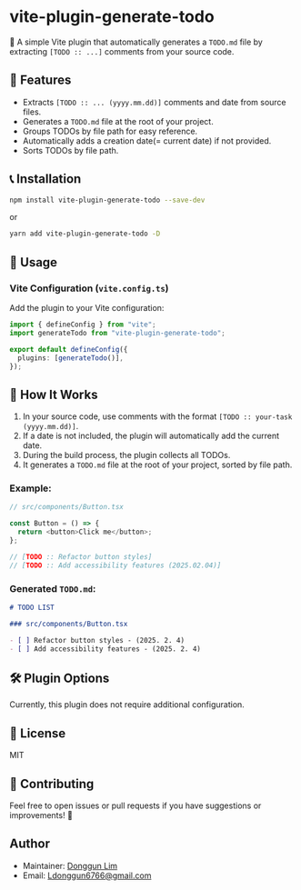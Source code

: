 # vite-plugin-generate-todo

🚀 A simple Vite plugin that automatically generates a `TODO.md` file by extracting `[TODO :: ...]` comments from your source code.

## 📌 Features

- Extracts `[TODO :: ... (yyyy.mm.dd)]` comments and date from source files.
- Generates a `TODO.md` file at the root of your project.
- Groups TODOs by file path for easy reference.
- Automatically adds a creation date(= current date) if not provided.
- Sorts TODOs by file path.

## 📞 Installation

```sh
npm install vite-plugin-generate-todo --save-dev
```

or

```sh
yarn add vite-plugin-generate-todo -D
```

## 🚀 Usage

### Vite Configuration (`vite.config.ts`)

Add the plugin to your Vite configuration:

```ts
import { defineConfig } from "vite";
import generateTodo from "vite-plugin-generate-todo";

export default defineConfig({
  plugins: [generateTodo()],
});
```

## 📝 How It Works

1. In your source code, use comments with the format `[TODO :: your-task (yyyy.mm.dd)]`.
2. If a date is not included, the plugin will automatically add the current date.
3. During the build process, the plugin collects all TODOs.
4. It generates a `TODO.md` file at the root of your project, sorted by file path.

### Example:

```ts
// src/components/Button.tsx

const Button = () => {
  return <button>Click me</button>;
};

// [TODO :: Refactor button styles]
// [TODO :: Add accessibility features (2025.02.04)]
```

### Generated `TODO.md`:

```md
# TODO LIST

### src/components/Button.tsx

- [ ] Refactor button styles - (2025. 2. 4)
- [ ] Add accessibility features - (2025. 2. 4)
```

## 🛠️ Plugin Options

Currently, this plugin does not require additional configuration.

## 💜 License

MIT

## 📩 Contributing

Feel free to open issues or pull requests if you have suggestions or improvements! 🚀

## Author

- Maintainer: [Donggun Lim](https://github.com/Ldonggun6766)
- Email: Ldonggun6766@gmail.com
